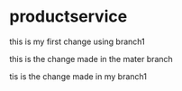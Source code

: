 # productservice

this is my first change using branch1

this is the change made in the mater branch

tis is the change made in my branch1
